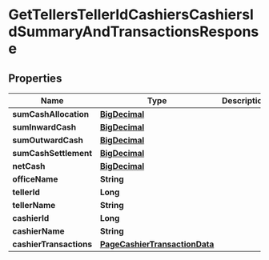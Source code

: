 
# GetTellersTellerIdCashiersCashiersIdSummaryAndTransactionsResponse

## Properties
Name | Type | Description | Notes
------------ | ------------- | ------------- | -------------
**sumCashAllocation** | [**BigDecimal**](BigDecimal.md) |  |  [optional]
**sumInwardCash** | [**BigDecimal**](BigDecimal.md) |  |  [optional]
**sumOutwardCash** | [**BigDecimal**](BigDecimal.md) |  |  [optional]
**sumCashSettlement** | [**BigDecimal**](BigDecimal.md) |  |  [optional]
**netCash** | [**BigDecimal**](BigDecimal.md) |  |  [optional]
**officeName** | **String** |  |  [optional]
**tellerId** | **Long** |  |  [optional]
**tellerName** | **String** |  |  [optional]
**cashierId** | **Long** |  |  [optional]
**cashierName** | **String** |  |  [optional]
**cashierTransactions** | [**PageCashierTransactionData**](PageCashierTransactionData.md) |  |  [optional]



